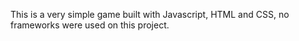This is a very simple game built with Javascript, HTML and CSS, no frameworks were used on this project.
